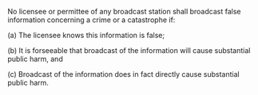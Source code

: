 No licensee or permittee of any broadcast station shall broadcast false information concerning a crime or a catastrophe if:

(a) The licensee knows this information is false;

(b) It is forseeable that broadcast of the information will cause substantial public harm, and

(c) Broadcast of the information does in fact directly cause substantial public harm.
              

